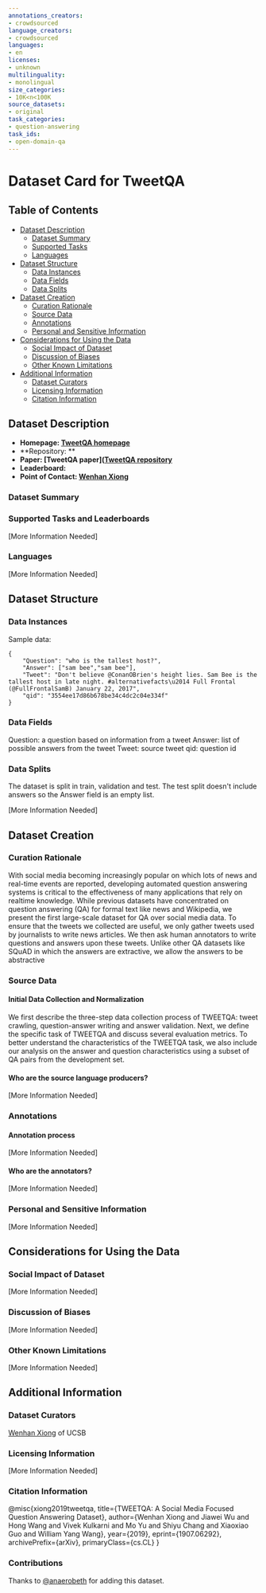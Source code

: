 ```yaml
---
annotations_creators:
- crowdsourced
language_creators:
- crowdsourced
languages:
- en
licenses:
- unknown
multilinguality:
- monolingual
size_categories:
- 10K<n<100K
source_datasets:
- original
task_categories:
- question-answering
task_ids:
- open-domain-qa
---
```


# Dataset Card for TweetQA

## Table of Contents
- [Dataset Description](#dataset-description)
  - [Dataset Summary](#dataset-summary)
  - [Supported Tasks](#supported-tasks-and-leaderboards)
  - [Languages](#languages)
- [Dataset Structure](#dataset-structure)
  - [Data Instances](#data-instances)
  - [Data Fields](#data-fields)
  - [Data Splits](#data-splits)
- [Dataset Creation](#dataset-creation)
  - [Curation Rationale](#curation-rationale)
  - [Source Data](#source-data)
  - [Annotations](#annotations)
  - [Personal and Sensitive Information](#personal-and-sensitive-information)
- [Considerations for Using the Data](#considerations-for-using-the-data)
  - [Social Impact of Dataset](#social-impact-of-dataset)
  - [Discussion of Biases](#discussion-of-biases)
  - [Other Known Limitations](#other-known-limitations)
- [Additional Information](#additional-information)
  - [Dataset Curators](#dataset-curators)
  - [Licensing Information](#licensing-information)
  - [Citation Information](#citation-information)

## Dataset Description

- **Homepage: [TweetQA homepage](https://tweetqa.github.io/)**
- **Repository: **
- **Paper: [TweetQA paper]([TweetQA repository](https://tweetqa.github.io/)**
- **Leaderboard:**
- **Point of Contact: [Wenhan Xiong](xwhan@cs.ucsb.edu)**

### Dataset Summary


### Supported Tasks and Leaderboards

[More Information Needed]

### Languages

[More Information Needed]

## Dataset Structure

### Data Instances
Sample data:
```
{
    "Question": "who is the tallest host?",
    "Answer": ["sam bee","sam bee"],
    "Tweet": "Don't believe @ConanOBrien's height lies. Sam Bee is the tallest host in late night. #alternativefacts\u2014 Full Frontal (@FullFrontalSamB) January 22, 2017",
    "qid": "3554ee17d86b678be34c4dc2c04e334f"
}
```
### Data Fields

Question: a question based on information from a tweet
Answer: list of possible answers from the tweet
Tweet: source tweet
qid: question id

### Data Splits

The dataset is split in train, validation and test.
The test split doesn't include answers so the Answer field is an empty list.

[More Information Needed]

## Dataset Creation

### Curation Rationale

With social media becoming increasingly popular on which lots of news and real-time events are reported, developing automated question answering systems is critical to the effectiveness of many applications that rely on realtime knowledge. While previous datasets have concentrated on question answering (QA) for formal text like news and Wikipedia, we present the first large-scale dataset for QA over social media data. To ensure that the tweets we collected are useful, we only gather tweets used by journalists to write news articles. We then ask human annotators to write questions and answers upon these tweets. Unlike other QA datasets like SQuAD in which the answers are extractive, we allow the answers to be abstractive

### Source Data

#### Initial Data Collection and Normalization

We first describe the three-step data collection process of TWEETQA: tweet crawling, question-answer writing and answer validation.  Next, we define the specific task of TWEETQA and discuss several evaluation metrics. To better understand the characteristics of the TWEETQA task, we also include our analysis on the answer and question characteristics using a subset of QA pairs from the development set.

#### Who are the source language producers?

[More Information Needed]

### Annotations

#### Annotation process

[More Information Needed]

#### Who are the annotators?

[More Information Needed]

### Personal and Sensitive Information

[More Information Needed]

## Considerations for Using the Data

### Social Impact of Dataset

[More Information Needed]

### Discussion of Biases

[More Information Needed]

### Other Known Limitations

[More Information Needed]

## Additional Information

### Dataset Curators

[Wenhan Xiong](xwhan@cs.ucsb.edu) of UCSB

### Licensing Information

[More Information Needed]

### Citation Information

@misc{xiong2019tweetqa,
      title={TWEETQA: A Social Media Focused Question Answering Dataset},
      author={Wenhan Xiong and Jiawei Wu and Hong Wang and Vivek Kulkarni and Mo Yu and Shiyu Chang and Xiaoxiao Guo and William Yang Wang},
      year={2019},
      eprint={1907.06292},
      archivePrefix={arXiv},
      primaryClass={cs.CL}
}

### Contributions

Thanks to [@anaerobeth](https://github.com/anaerobeth) for adding this dataset.